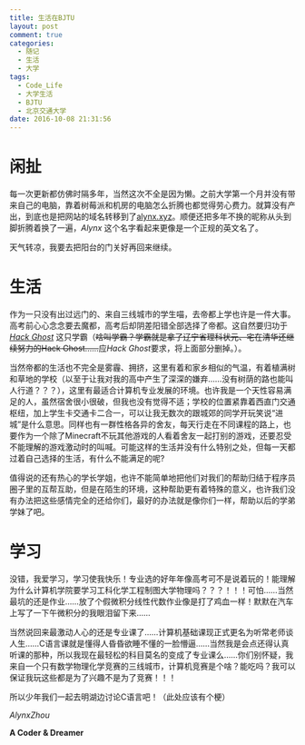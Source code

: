 ```yaml
---
title: 生活在BJTU
layout: post
comment: true
categories:
  - 随记
  - 生活
  - 大学
tags:
  - Code_Life
  - 大学生活
  - BJTU
  - 北京交通大学
date: 2016-10-08 21:31:56
---
```

# 闲扯

每一次更新都仿佛时隔多年，当然这次不全是因为懒。之前大学第一个月并没有带来自己的电脑，靠着树莓派和机房的电脑怎么折腾也都觉得劳心费力。就算没有产出，到底也是把网站的域名转移到了[alynx.xyz](http://alynx.xyz/)。顺便还把多年不换的昵称从头到脚折腾着换了一遍，*Alynx* 这个名字看起来更像是一个正规的英文名了。

天气转凉，我要去把阳台的门关好再回来继续。

<!--more-->

# 生活

作为一只没有出过远门的、来自三线城市的学生喵，去帝都上学也许是一件大事。高考前心心念念要去魔都，高考后却阴差阳错全部选择了帝都。这自然要归功于 *[Hack Ghost](http://hackghost.com/)* 这只学霸（~~啥叫学霸？学霸就是拿了辽宁省理科状元、宅在清华还继续努力的Hack Ghost……~~应*Hack Ghost*要求，将上面部分删掉。）。

当然帝都的生活也不完全是雾霾、拥挤，这里有着和家乡相似的气温，有着植满树和草地的学校（以至于让我对我的高中产生了深深的嫌弃……没有树荫的路也能叫人行道？？？），这里有最适合计算机专业发展的环境。也许我是一个天性容易满足的人，虽然宿舍很小很破，但我也没有觉得不适；学校的位置紧靠着西直门交通枢纽，加上学生卡交通卡二合一，可以让我无数次的跟城郊的同学开玩笑说“进城”是什么意思。同样也有一群性格各异的舍友，每天行走在不同课程的路上，也要作为一个除了Minecraft不玩其他游戏的人看着舍友一起打别的游戏，还要忍受不能理解的游戏激动时的叫喊。可能这样的生活并没有什么特别之处，但每一天都过着自己选择的生活，有什么不能满足的呢?

值得说的还有热心的学长学姐，也许不能简单地把他们对我们的帮助归结于程序员圈子里的互帮互助，但是在陌生的环境，这种帮助更有着特殊的意义，也许我们没有办法把这些感情完全的还给你们，最好的办法就是像你们一样，帮助以后的学弟学妹了吧。

# 学习

没错，我爱学习，学习使我快乐！专业选的好年年像高考可不是说着玩的！能理解为什么计算机学院要学习工科化学工程制图大学物理吗？？？！！！可怕……当然最坑的还是作业……放了个假微积分线性代数作业像是打了鸡血一样！默默在汽车上写了一下午微积分的我眼泪留下来……

当然说回来最激动人心的还是专业课了……计算机基础课现正式更名为听常老师谈人生……C语言课就是懂得人昏昏欲睡不懂的一脸懵逼……当然我是会点还得认真听课的那种，所以我现在最轻松的科目莫名的变成了专业课么……你们别怀疑，我来自一个只有数学物理化学竞赛的三线城市，计算机竞赛是个啥？能吃吗？我可以保证我玩这些都是为了兴趣不是为了竞赛！！！

所以少年我们一起去明湖边讨论C语言吧！（此处应该有个梗）

*AlynxZhou*

**A Coder & Dreamer**
